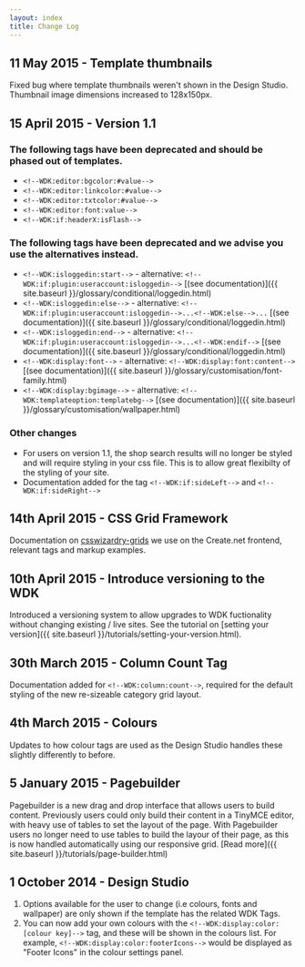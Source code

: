```yaml
---
layout: index
title: Change Log
---
```


## 11 May 2015 - Template thumbnails
Fixed bug where template thumbnails weren't shown in the Design Studio. 
Thumbnail image dimensions increased to 128x150px.

## 15 April 2015 - Version 1.1

### The following tags have been deprecated and should be phased out of templates.

- `<!--WDK:editor:bgcolor:#value-->`
- `<!--WDK:editor:linkcolor:#value-->`
- `<!--WDK:editor:txtcolor:#value-->`
- `<!--WDK:editor:font:value-->`
- `<!--WDK:if:headerX:isFlash-->`

### The following tags have been deprecated and we advise you use the alternatives instead.

- `<!--WDK:isloggedin:start-->` - alternative: `<!--WDK:if:plugin:useraccount:isloggedin-->`  [(see documentation)]({{ site.baseurl }}/glossary/conditional/loggedin.html)
- `<!--WDK:isloggedin:else-->` - alternative: `<!--WDK:if:plugin:useraccount:isloggedin-->...<!--WDK:else-->...`  [(see documentation)]({{ site.baseurl }}/glossary/conditional/loggedin.html)
- `<!--WDK:isloggedin:end-->` -  alternative: `<!--WDK:if:plugin:useraccount:isloggedin-->...<!--WDK:endif-->`  [(see documentation)]({{ site.baseurl }}/glossary/conditional/loggedin.html)
- `<!--WDK:display:font-->` - alternative: `<!--WDK:display:font:content-->` [(see documentation)]({{ site.baseurl }}/glossary/customisation/font-family.html)
- `<!--WDK:display:bgimage-->` - alternative: `<!--WDK:templateoption:templatebg-->` [(see documentation)]({{ site.baseurl }}/glossary/customisation/wallpaper.html)

### Other changes

- For users on version 1.1, the shop search results will no longer be styled and will require styling in your css file. This is to allow great flexibilty of the styling of your site.
- Documentation added for the tag `<!--WDK:if:sideLeft-->` and `<!--WDK:if:sideRight-->`

## 14th April 2015 - CSS Grid Framework
Documentation on [csswizardry-grids](https://github.com/csswizardry/csswizardry-grids) we use on the Create.net frontend, relevant tags and markup examples.

## 10th April 2015 - Introduce versioning to the WDK
Introduced a versioning system to allow upgrades to WDK fuctionality without changing existing / live sites. See the tutorial on [setting your version]({{ site.baseurl }}/tutorials/setting-your-version.html).

## 30th March 2015 - Column Count Tag
Documentation added for `<!--WDK:column:count-->`, required for the default styling of the new re-sizeable category grid layout.

## 4th March 2015 - Colours
Updates to how colour tags are used as the Design Studio handles these slightly differently to before.

## 5 January 2015 - Pagebuilder
Pagebuilder is a new drag and drop interface that allows users to build content. Previously users could only build their content in a TinyMCE editor, with heavy use of tables to set the layout of the page. With Pagebuilder users no longer need to use tables to build the layour of their page, as this is now handled automatically using our responsive grid. 
[Read more]({{ site.baseurl }}/tutorials/page-builder.html)

## 1 October 2014 - Design Studio
1. Options available for the user to change (i.e colours, fonts and wallpaper) are only shown if the template has the related WDK Tags.
2. You can now add your own colours with the `<!--WDK:display:color:[colour key]-->` tag, and these will be shown in the colours list. For example, `<!--WDK:display:color:footerIcons-->` would be displayed as "Footer Icons" in the colour settings panel.
